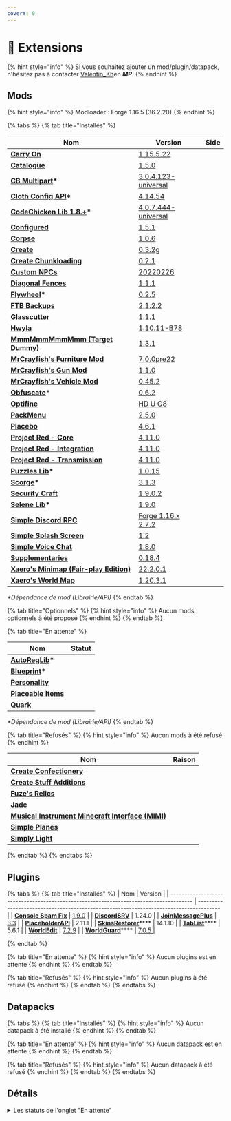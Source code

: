 ```yaml
---
coverY: 0
---
```


# 🧩 Extensions

{% hint style="info" %}
Si vous souhaitez ajouter un mod/plugin/datapack, n'hésitez pas à contacter [Valentin\_Kh](https://app.gitbook.com/u/YbTGQlf79VcR4PSDhmPODUX9vVy2 "mention")en _**MP**._
{% endhint %}

## Mods

{% hint style="info" %}
Modloader : Forge 1.16.5 (36.2.20)
{% endhint %}

{% tabs %}
{% tab title="Installés" %}
<table><thead><tr><th>Nom</th><th>Version</th><th data-type="select" data-multiple>Side</th></tr></thead><tbody><tr><td><strong></strong><a href="https://www.curseforge.com/minecraft/mc-mods/carry-on"><strong>Carry On</strong></a><strong></strong></td><td><a href="https://www.curseforge.com/minecraft/mc-mods/carry-on/files/3579466">1.15.5.22</a></td><td></td></tr><tr><td><a href="https://www.curseforge.com/minecraft/mc-mods/catalogue"><strong>Catalogue</strong></a><strong></strong></td><td><a href="https://www.curseforge.com/minecraft/mc-mods/catalogue/files/3529457">1.5.0</a></td><td></td></tr><tr><td><strong></strong><a href="https://www.curseforge.com/minecraft/mc-mods/cb-multipart"><strong>CB Multipart</strong></a><strong>*</strong></td><td><a href="https://www.curseforge.com/minecraft/mc-mods/cb-multipart/files/3601708">3.0.4.123-universal</a></td><td></td></tr><tr><td><strong></strong><a href="https://www.curseforge.com/minecraft/mc-mods/cloth-config-forge"><strong>Cloth Config API</strong></a><strong>*</strong></td><td><a href="https://www.curseforge.com/minecraft/mc-mods/cloth-config-forge/files/3641085">4.14.54</a></td><td></td></tr><tr><td><strong></strong><a href="https://www.curseforge.com/minecraft/mc-mods/codechicken-lib-1-8"><strong>CodeChicken Lib 1.8.+</strong></a><strong>*</strong></td><td><a href="https://www.curseforge.com/minecraft/mc-mods/codechicken-lib-1-8/files/3658104">4.0.7.444-universal</a></td><td></td></tr><tr><td><strong></strong><a href="https://www.curseforge.com/minecraft/mc-mods/configured"><strong>Configured</strong></a><strong></strong></td><td><a href="https://www.curseforge.com/minecraft/mc-mods/configured/files/3546348">1.5.1</a></td><td></td></tr><tr><td><strong></strong><a href="https://www.curseforge.com/minecraft/mc-mods/corpse"><strong>Corpse</strong></a><strong></strong></td><td><a href="https://www.curseforge.com/minecraft/mc-mods/corpse/files/3447907">1.0.6</a></td><td></td></tr><tr><td><a href="https://www.curseforge.com/minecraft/mc-mods/create"><strong>Create</strong></a><strong></strong></td><td><a href="https://www.curseforge.com/minecraft/mc-mods/create/files/3536025">0.3.2g</a></td><td></td></tr><tr><td><strong></strong><a href="https://www.curseforge.com/minecraft/mc-mods/create-chunkloading"><strong>Create Chunkloading</strong></a><strong></strong></td><td><a href="https://www.curseforge.com/minecraft/mc-mods/create-chunkloading/files/3571038">0.2.1</a></td><td></td></tr><tr><td><strong></strong><a href="https://www.curseforge.com/minecraft/mc-mods/custom-npcs"><strong>Custom NPCs</strong></a><strong></strong></td><td><a href="https://www.curseforge.com/minecraft/mc-mods/custom-npcs/files/3665351">20220226</a></td><td></td></tr><tr><td><strong></strong><a href="https://www.curseforge.com/minecraft/mc-mods/diagonal-fences"><strong>Diagonal Fences</strong></a><strong></strong></td><td><a href="https://www.curseforge.com/minecraft/mc-mods/diagonal-fences/files/3364147">1.1.1</a></td><td></td></tr><tr><td><strong></strong><a href="https://www.curseforge.com/minecraft/mc-mods/flywheel"><strong>Flywheel</strong></a><strong>*</strong></td><td><a href="https://www.curseforge.com/minecraft/mc-mods/flywheel/files/3535459">0.2.5</a></td><td></td></tr><tr><td><strong></strong><a href="https://www.curseforge.com/minecraft/mc-mods/ftb-backups-forge"><strong>FTB Backups</strong></a><strong></strong></td><td><a href="https://www.curseforge.com/minecraft/mc-mods/ftb-backups-forge/files/3482306">2.1.2.2</a></td><td></td></tr><tr><td><strong></strong><a href="https://www.curseforge.com/minecraft/mc-mods/glasscutter"><strong>Glasscutter</strong></a><strong></strong></td><td><a href="https://www.curseforge.com/minecraft/mc-mods/glasscutter/files/3336012">1.1.1</a></td><td></td></tr><tr><td><a href="https://www.curseforge.com/minecraft/mc-mods/hwyla"><strong>Hwyla</strong></a><strong></strong></td><td><a href="https://www.curseforge.com/minecraft/mc-mods/hwyla/files/3033593">1.10.11-B78</a></td><td></td></tr><tr><td><a href="https://www.curseforge.com/minecraft/mc-mods/mmmmmmmmmmmm"><strong>MmmMmmMmmMmm (Target Dummy)</strong></a><strong></strong></td><td><a href="https://www.curseforge.com/minecraft/mc-mods/mmmmmmmmmmmm/files/3473005">1.3.1</a></td><td></td></tr><tr><td><strong></strong><a href="https://www.curseforge.com/minecraft/mc-mods/mrcrayfish-furniture-mod"><strong>MrCrayfish's Furniture Mod</strong></a><strong></strong></td><td><a href="https://www.curseforge.com/minecraft/mc-mods/mrcrayfish-furniture-mod/files/3346467">7.0.0pre22</a></td><td></td></tr><tr><td><strong></strong><a href="https://www.curseforge.com/minecraft/mc-mods/mrcrayfishs-gun-mod"><strong>MrCrayfish's Gun Mod</strong></a><strong></strong></td><td><a href="https://www.curseforge.com/minecraft/mc-mods/mrcrayfishs-gun-mod/files/3553336">1.1.0</a></td><td></td></tr><tr><td><strong></strong><a href="https://www.curseforge.com/minecraft/mc-mods/mrcrayfishs-vehicle-mod"><strong>MrCrayfish's Vehicle Mod</strong></a><strong></strong></td><td><a href="https://www.curseforge.com/minecraft/mc-mods/mrcrayfishs-vehicle-mod/files/3103940">0.45.2</a></td><td></td></tr><tr><td><strong></strong><a href="https://www.curseforge.com/minecraft/mc-mods/obfuscate"><strong>Obfuscate</strong></a>*</td><td><a href="https://www.curseforge.com/minecraft/mc-mods/obfuscate/files/3336021">0.6.2</a></td><td></td></tr><tr><td><strong></strong><a href="https://optifine.net/home"><strong>Optifine</strong></a><strong></strong></td><td><a href="https://optifine.net/adloadx?f=OptiFine_1.16.5_HD_U_G8.jar">HD U G8</a></td><td></td></tr><tr><td><strong></strong><a href="https://www.curseforge.com/minecraft/mc-mods/packmenu"><strong>PackMenu</strong></a><strong></strong></td><td><a href="https://www.curseforge.com/minecraft/mc-mods/packmenu/files/3475660">2.5.0</a></td><td></td></tr><tr><td><strong></strong><a href="https://www.curseforge.com/minecraft/mc-mods/placebo"><strong>Placebo</strong></a><strong></strong></td><td><a href="https://www.curseforge.com/minecraft/mc-mods/placebo/files/3536806">4.6.1</a></td><td></td></tr><tr><td><a href="https://www.curseforge.com/minecraft/mc-mods/project-red-core"><strong>Project Red - Core</strong></a><strong></strong></td><td><a href="https://www.curseforge.com/minecraft/mc-mods/project-red-core/files/3639374">4.11.0</a></td><td></td></tr><tr><td><strong></strong><a href="https://www.curseforge.com/minecraft/mc-mods/project-red-integration"><strong>Project Red - Integration</strong></a><strong></strong></td><td><a href="https://www.curseforge.com/minecraft/mc-mods/project-red-integration/files/3639375">4.11.0</a></td><td></td></tr><tr><td><strong></strong><a href="https://www.curseforge.com/minecraft/mc-mods/project-red-transmission/"><strong>Project Red - Transmission</strong></a><strong></strong></td><td><a href="https://www.curseforge.com/minecraft/mc-mods/project-red-transmission/files/3639379">4.11.0</a></td><td></td></tr><tr><td><strong></strong><a href="https://www.curseforge.com/minecraft/mc-mods/puzzles-lib"><strong>Puzzles Lib</strong></a><strong>*</strong></td><td><a href="https://www.curseforge.com/minecraft/mc-mods/puzzles-lib/files/3517499">1.0.15</a></td><td></td></tr><tr><td><a href="https://www.curseforge.com/minecraft/mc-mods/scorge"><strong>Scorge</strong></a><strong>*</strong></td><td><a href="https://www.curseforge.com/minecraft/mc-mods/scorge/files/3276638">3.1.3</a></td><td></td></tr><tr><td><strong></strong><a href="https://www.curseforge.com/minecraft/mc-mods/security-craft"><strong>Security Craft</strong></a><strong></strong></td><td><a href="https://www.curseforge.com/minecraft/mc-mods/security-craft/files/3577166">1.9.0.2</a></td><td></td></tr><tr><td><strong></strong><a href="https://www.curseforge.com/minecraft/mc-mods/selene"><strong>Selene Lib</strong></a><strong>*</strong></td><td><a href="https://www.curseforge.com/minecraft/mc-mods/selene/files/3517008">1.9.0</a></td><td></td></tr><tr><td><strong></strong><a href="https://www.curseforge.com/minecraft/mc-mods/simple-discord-rpc"><strong>Simple Discord RPC</strong></a><strong></strong></td><td><a href="https://www.curseforge.com/minecraft/mc-mods/simple-discord-rpc/files/3654850">Forge 1.16.x 2.7.2</a></td><td></td></tr><tr><td><strong></strong><a href="https://www.curseforge.com/minecraft/mc-mods/simple-splash-screen"><strong>Simple Splash Screen</strong></a><strong></strong></td><td><a href="https://www.curseforge.com/minecraft/mc-mods/simple-splash-screen/files/3461123">1.2</a></td><td></td></tr><tr><td><strong></strong><a href="https://www.curseforge.com/minecraft/mc-mods/simple-voice-chat"><strong>Simple Voice Chat</strong></a><strong></strong></td><td><a href="https://www.curseforge.com/minecraft/mc-mods/simple-voice-chat/files/3459636">1.8.0</a></td><td></td></tr><tr><td><strong></strong><a href="https://www.curseforge.com/minecraft/mc-mods/supplementaries"><strong>Supplementaries</strong></a><strong></strong></td><td><a href="https://www.curseforge.com/minecraft/mc-mods/supplementaries/files/3650035">0.18.4</a></td><td></td></tr><tr><td><strong></strong><a href="https://www.curseforge.com/minecraft/mc-mods/xaeros-minimap-fair-play-edition"><strong>Xaero's Minimap (Fair-play Edition)</strong></a><strong></strong></td><td><a href="https://www.curseforge.com/minecraft/mc-mods/xaeros-minimap-fair-play-edition/files/3651690">22.2.0.1</a></td><td></td></tr><tr><td><strong></strong><a href="https://www.curseforge.com/minecraft/mc-mods/xaeros-world-map"><strong>Xaero's World Map</strong></a><strong></strong></td><td><a href="https://www.curseforge.com/minecraft/mc-mods/xaeros-world-map/files/3646983">1.20.3.1</a></td><td></td></tr></tbody></table>

_\*Dépendance de mod (Librairie/API)_
{% endtab %}

{% tab title="Optionnels" %}
{% hint style="info" %}
Aucun mods optionnels à été proposé
{% endhint %}
{% endtab %}

{% tab title="En attente" %}
<table><thead><tr><th>Nom</th><th data-type="select">Statut</th></tr></thead><tbody><tr><td><strong></strong><a href="https://www.curseforge.com/minecraft/mc-mods/autoreglib"><strong>AutoRegLib</strong></a><strong>*</strong></td><td></td></tr><tr><td><strong></strong><a href="https://www.curseforge.com/minecraft/mc-mods/blueprint"><strong>Blueprint</strong></a><strong>*</strong></td><td></td></tr><tr><td><strong></strong><a href="https://www.curseforge.com/minecraft/mc-mods/personality"><strong>Personality</strong></a><strong></strong></td><td></td></tr><tr><td><strong></strong><a href="https://www.curseforge.com/minecraft/mc-mods/placeable-items"><strong>Placeable Items</strong></a><strong></strong></td><td></td></tr><tr><td><a href="https://www.curseforge.com/minecraft/mc-mods/quark"><strong>Quark</strong></a><strong></strong></td><td></td></tr></tbody></table>

_\*Dépendance de mod (Librairie/API)_
{% endtab %}

{% tab title="Refusés" %}
{% hint style="info" %}
Aucun mods à été refusé
{% endhint %}

<table><thead><tr><th>Nom</th><th data-type="select">Raison</th></tr></thead><tbody><tr><td><a href="https://www.curseforge.com/minecraft/mc-mods/create-confectionery"><strong>Create Confectionery</strong></a><strong></strong></td><td></td></tr><tr><td><a href="https://www.curseforge.com/minecraft/mc-mods/create-stuff-additions"><strong>Create Stuff Additions</strong></a><strong></strong></td><td></td></tr><tr><td><a href="https://www.curseforge.com/minecraft/mc-mods/fuzes-relics"><strong>Fuze's Relics</strong></a><strong></strong></td><td></td></tr><tr><td><a href="https://www.curseforge.com/minecraft/mc-mods/jade"><strong>Jade</strong></a><strong></strong></td><td></td></tr><tr><td><a href="https://www.curseforge.com/minecraft/mc-mods/mimi-mod"><strong>Musical Instrument Minecraft Interface (MIMI)</strong></a><strong></strong></td><td></td></tr><tr><td><a href="https://www.curseforge.com/minecraft/mc-mods/simple-planes"><strong>Simple Planes</strong></a><strong></strong></td><td></td></tr><tr><td><a href="https://www.curseforge.com/minecraft/mc-mods/simply-light"><strong>Simply Light</strong></a><strong></strong></td><td></td></tr></tbody></table>
{% endtab %}
{% endtabs %}

## Plugins

{% tabs %}
{% tab title="Installés" %}
| Nom                                                                                    | Version                                                                                |
| -------------------------------------------------------------------------------------- | -------------------------------------------------------------------------------------- |
| ****[**Console Spam Fix**](https://dev.bukkit.org/projects/console-spam-fix/)****      | [1.9.0](https://dev.bukkit.org/projects/console-spam-fix/files/3562497)                |
| ****[**DiscordSRV**](https://www.spigotmc.org/resources/discordsrv.18494/)****         | 1.24.0                                                                                 |
| ****[**JoinMessagePlus**](https://dev.bukkit.org/projects/join-message-plus/)****      | [3.3](https://dev.bukkit.org/projects/join-message-plus/files/3178499)                 |
| ****[**PlaceholderAPI**](https://www.spigotmc.org/resources/placeholderapi.6245/)****  | 2.11.1                                                                                 |
| [**SkinsRestorer**](https://www.spigotmc.org/resources/skinsrestorer.2124/)****        | 14.1.10                                                                                |
| [**TabList**](https://www.spigotmc.org/resources/animated-tab-tablist.46229/)****      | 5.6.1                                                                                  |
| ****[**WorldEdit**](https://www.curseforge.com/minecraft/bukkit-plugins/worldedit)**** | [7.2.9](https://www.curseforge.com/minecraft/bukkit-plugins/worldedit/files/3631603)   |
| [**WorldGuard**](https://www.curseforge.com/minecraft/bukkit-plugins/worldguard)****   | [7.0.5 ](https://www.curseforge.com/minecraft/bukkit-plugins/worldguard/files/3342964) |


{% endtab %}

{% tab title="En attente" %}
{% hint style="info" %}
Aucun plugins est en attente
{% endhint %}
{% endtab %}

{% tab title="Refusés" %}
{% hint style="info" %}
Aucun plugins à été refusé
{% endhint %}
{% endtab %}
{% endtabs %}

## Datapacks

{% tabs %}
{% tab title="Installés" %}
{% hint style="info" %}
Aucun datapack à été installé
{% endhint %}
{% endtab %}

{% tab title="En attente" %}
{% hint style="info" %}
Aucun datapack est en attente
{% endhint %}
{% endtab %}

{% tab title="Refusés" %}
{% hint style="info" %}
Aucun datapack à été refusé
{% endhint %}
{% endtab %}
{% endtabs %}

## Détails

<details>

<summary>Les statuts de l'onglet "En attente"</summary>

* **Approuvé**: L'extension à été approuvé, et va prochainement être ajouté sur le serveur.
* **Vérification**: L'extension est en cours d'examen et sera probablement approuvé s'il rempli les exigences et les besoins des citoyens.
* **En attente**: L'extension viens d'être proposé par un/plusieurs citoyen(s) et va prochainement être mis en l'examen.

</details>
